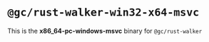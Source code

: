 # `@gc/rust-walker-win32-x64-msvc`

This is the **x86_64-pc-windows-msvc** binary for `@gc/rust-walker`
